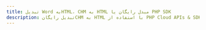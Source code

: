 ---title: تبدیل Word بهHTML، CHM به HTML مبدل رایگان یا PHP SDKdescription: تبدیل رایگانCHM به HTML با استفاده از PHP Cloud APIs & SDK. همچنین اسناد Microsoft Word و OpenOffice را در Cloud ایجاد، ویرایش و رندر کنید.---